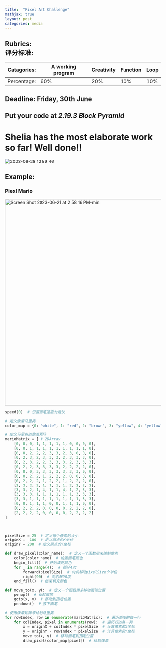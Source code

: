 ```yaml
---
title:  "Pixel Art Challenge"
mathjax: true
layout: post
categories: media
---
```


## Rubrics:<br>评分标准:

|Catagories:     |A working program|Creativity|Function|Loop|
|-----------|------------|----------|--------|----|
|Percentage: |60%         |20%       |10%     |10% | 


## Deadline: Friday, 30th June

## Put your code at **_2.19.3 Block Pyramid_**

# Shelia has the most elaborate work so far! Well done!! 

![2023-06-28 12 59 46](https://github.com/Royhowtohack/disk/assets/52094557/9abf3d7b-469e-4eb6-b465-88dc494cc58c)








## Example:
### Piexl Mario

<img width="667" alt="Screen Shot 2023-06-21 at 2 58 16 PM-min" src="https://github.com/Royhowtohack/disk/assets/52094557/ec2dbef1-cc89-4050-bcf5-7923940359b2">

```python
speed(0)  # 设置画笔速度为最快

# 定义像素马里奥
color_map = {0: "white", 1: "red", 2: "brown", 3: "yellow", 4: "yellow"}  # 定义颜色映射关系

# 定义马里奥的像素矩阵
marioMatrix = [ # 2DArray
    [0, 0, 0, 1, 1, 1, 1, 1, 0, 0, 0, 0],
    [0, 0, 1, 1, 1, 1, 1, 1, 1, 1, 1, 0],
    [0, 0, 2, 2, 2, 3, 3, 2, 3, 0, 0, 0],
    [0, 2, 3, 2, 3, 3, 3, 2, 3, 3, 3, 0],
    [0, 2, 3, 2, 2, 3, 3, 3, 2, 3, 3, 3],
    [0, 2, 2, 3, 3, 3, 3, 2, 2, 2, 2, 0],
    [0, 0, 0, 3, 3, 3, 3, 3, 3, 3, 0, 0],
    [0, 0, 2, 2, 1, 2, 2, 2, 0, 0, 0, 0],
    [0, 2, 2, 2, 1, 2, 2, 1, 2, 2, 2, 0],
    [2, 2, 2, 2, 1, 1, 1, 1, 2, 2, 2, 2],
    [3, 3, 2, 1, 4, 1, 1, 4, 1, 2, 3, 3],
    [3, 3, 3, 1, 1, 1, 1, 1, 1, 3, 3, 3],
    [3, 3, 1, 1, 1, 1, 1, 1, 1, 1, 3, 3],
    [0, 0, 1, 1, 1, 0, 0, 1, 1, 1, 0, 0],
    [0, 2, 2, 2, 0, 0, 0, 0, 2, 2, 2, 0],
    [2, 2, 2, 2, 0, 0, 0, 0, 2, 2, 2, 2]
]
    


pixelSize = 25  # 定义每个像素的大小
originX = -180  # 定义原点的X坐标
originY = 200  # 定义原点的Y坐标

def draw_pixel(color_name):  # 定义一个函数用来绘制像素
    color(color_name)  # 设置画笔颜色
    begin_fill()  # 开始填充颜色
    for _ in range(4):  # 循环4次
        forward(pixelSize)  # 向前移动pixelSize个单位
        right(90)  # 向右转90度
    end_fill()  # 结束填充颜色

def move_to(x, y):  # 定义一个函数用来移动画笔位置
    penup()  # 抬起画笔
    goto(x, y)  # 移动到指定位置
    pendown()  # 放下画笔

# 使用像素矩阵来绘制马里奥
for rowIndex, row in enumerate(marioMatrix):  # 遍历矩阵的每一行
    for colIndex, pixel in enumerate(row):  # 遍历行的每一列
        x = originX + colIndex * pixelSize  # 计算像素的X坐标
        y = originY - rowIndex * pixelSize  # 计算像素的Y坐标
        move_to(x, y)  # 移动画笔到指定位置
        draw_pixel(color_map[pixel])  # 绘制像素
```